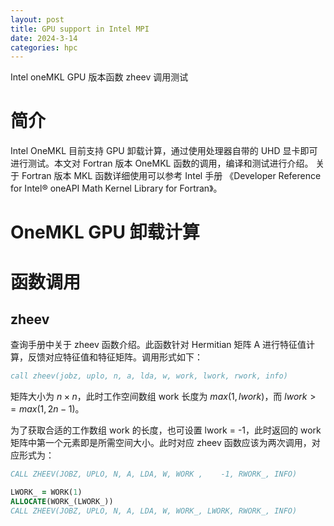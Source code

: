 ```yaml
---
layout: post
title: GPU support in Intel MPI
date: 2024-3-14
categories: hpc
---
```


Intel oneMKL GPU 版本函数 zheev 调用测试

# 简介

Intel OneMKL 目前支持 GPU 卸载计算，通过使用处理器自带的 UHD 显卡即可进行测试。本文对 Fortran 版本 OneMKL 函数的调用，编译和测试进行介绍。
关于 Fortran 版本 MKL 函数详细使用可以参考 Intel 手册 《Developer Reference for Intel® oneAPI Math Kernel Library for Fortran》。

# OneMKL GPU 卸载计算


# 函数调用

## zheev

查询手册中关于 zheev 函数介绍。此函数针对 Hermitian 矩阵 A 进行特征值计算，反馈对应特征值和特征矩阵。调用形式如下：

```fortran
call zheev(jobz, uplo, n, a, lda, w, work, lwork, rwork, info)
```

矩阵大小为 $n \times n$，此时工作空间数组 work 长度为 $max(1, lwork)$，而 $lwork >= max(1, 2n-1)$。

为了获取合适的工作数组 work 的长度，也可设置 lwork = -1，此时返回的 work 矩阵中第一个元素即是所需空间大小。此时对应 zheev 函数应该为两次调用，对应形式为：

```fortran
CALL ZHEEV(JOBZ, UPLO, N, A, LDA, W, WORK ,    -1, RWORK_, INFO)

LWORK_ = WORK(1)
ALLOCATE(WORK_(LWORK_))
CALL ZHEEV(JOBZ, UPLO, N, A, LDA, W, WORK_, LWORK, RWORK_, INFO)
```



